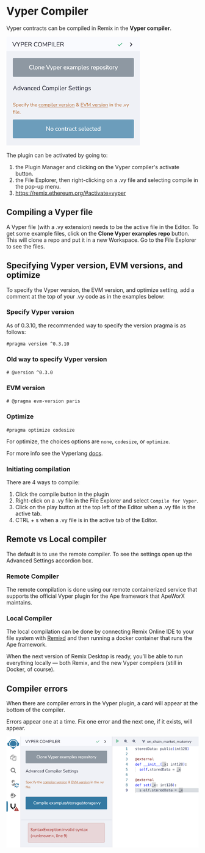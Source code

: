 Vyper Compiler
==============

Vyper contracts can be compiled in Remix in the **Vyper compiler**.

![](images/a-vyper-pi-basic.png)

The plugin can be activated by going to:
1. the Plugin Manager and clicking on the Vyper compiler's activate button.
2. the File Explorer, then right-clicking on a .vy file and selecting compile in the pop-up menu.
3. https://remix.ethereum.org/#activate=vyper

## Compiling a Vyper file
A Vyper file (with a .vy extension) needs to be the active file in the Editor.  To get some example files, click on the **Clone Vyper examples repo** button.  This will clone a repo and put it in a new Workspace.  Go to the File Explorer to see the files.

## Specifying Vyper version, EVM versions, and optimize

To specify the Vyper version, the EVM version, and optimize setting, add a comment at the top of your .vy code as in the examples below:

### Specify Vyper version
As of 0.3.10, the recommended way to specify the version pragma is as follows:

```
#pragma version ^0.3.10
```

### Old way to specify Vyper version

```
# @version ^0.3.0
```

### EVM version
```
# @pragma evm-version paris
```

### Optimize
```
#pragma optimize codesize
```
For optimize, the choices options are `none`, `codesize`, or `optimize`.

For more info see the Vyperlang [docs](https://docs.vyperlang.org/en/stable/).

### Initiating compilation
There are 4 ways to compile:
1. Click the compile button in the plugin
2. Right-click on a .vy file in the File Explorer and select `Compile for Vyper`.
3. Click on the play button at the top left of the Editor when a .vy file is the active tab.
4. CTRL + s when a .vy file is in the active tab of the Editor.

## Remote vs Local compiler
The default is to use the remote compiler.  To see the settings open up the Advanced Settings accordion box.

### Remote Compiler

The remote compilation is done using our remote containerized service that supports the official Vyper plugin for the Ape framework that ApeWorX maintains.

### Local Compiler

The local compilation can be done by connecting Remix Online IDE to your file system with [Remixd](remixd.html) and then running a docker container that runs the Ape framework. 

When the next version of Remix Desktop is ready, you’ll be able to run everything locally — both Remix, and the new Vyper compilers (still in Docker, of course).

## Compiler errors
When there are compiler errors in the Vyper plugin, a card will appear at the bottom of the compiler.


Errors appear one at a time.  Fix one error and the next one, if it exists, will appear.

![](images/a-vyper-compiler-error.png)
